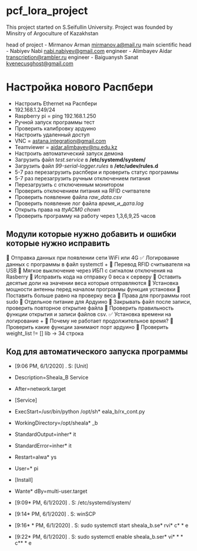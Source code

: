 # pcf_lora_project

This project started on S.Seifullin University.
Project was founded by Minsitry of Argoculture of Kazakhstan

head of project - Mirmanov Arman mirmanov.a@mail.ru
main scientific head - Nabiyev Nabi nabi.nabiyev@gmail.com
engineer - Alimbayev Aidar transcription@rambler.ru
engineer - Baiguanysh Sanat kvenecusghost@gmail.com 

Настройка нового Распбери 
============================

* Настроить Ethernet на Распбери 
* 192.168.1.249/24 
* Raspberry pi = ping 192.168.1.250 
* Ручной запуск программы тест
* Проверить калибровку ардуино
* Настроить удаленный доступ
* VNC = astana.integration@gmail.com
* Teamviewer = aidar.alimbayev@nu.edu.kz
* Настроить автоматический запуск демона
* Загрузить файл *test.service* в __/etc/systemd/system/__
* Загрузить файл *99-serial-logger.rules* в __/etc/udev/rules.d__
* 5-7 раз перезагрузить распбери и проверить статус программы
* 5-7 раз перезагрузить ручным отключением питания
* Перезагрузить с отключенным монитором
* Проверить отключением питания на RFID считвателе
* Проверить появление файла *raw_data.csv*
* Проверить появление лог файла *время_и_дата.log*
* Открыть права на *ttyACM0 chown*
* Проверить программу на работу через 1,3,6,9,25 часов

Модули которые нужно добавить и ошибки которые нужно исправить
-----------------------------------------------------------------

:black_square_button: Отправка данных при появлении сети WiFi или 4G
:white_check_mark: Логирование данных с программы в файл systemctl +
:black_square_button: Перевод RFID считывателя на USB 
:black_square_button: Мягкое выключение через ИБП с сигналом отключения на Rasberry
:black_square_button: Исправить кода на отправку 0 веса к серверу 
:black_square_button: Оставить десятые доли на значении веса которые отправляются
:black_square_button: Установка мощности антенны перед началом программы функция установки
:black_square_button: Поставить больше равно на проверку веса
:black_square_button: Права для программы root sudo
:black_square_button: Отдельное питание для Ардуино
:black_square_button: Закрывать файл после записи, проверить повторное открытие файла
:black_square_button: Проверить правильность функции открытия и записи файлов csv. 
:white_check_mark: Установка времени на логирование +
:black_square_button: Почему не работает продолжительное время?
:black_square_button: Проверить какие функции занимают порт ардуино
:black_square_button: Проверить weight_list != [] lib -> 34 строка


Код для автоматического запуска программы
-----------------------------------------
* [9:06 PM, 6/1/2020] . S: [Unit]
* Description=Sheala_B Service
* After=network.target

* [Service]
* ExecStart=/usr/bin/python /opt/sh* eala_b/rx_cont.py
* WorkingDirectory=/opt/sheala* _b
* StandardOutput=inher* it
* StandardError=inher* it
* Restart=alwa* ys
* User=* pi

* [Install]
* Wante* dBy=multi-user.target
* [9:09*  PM, 6/1/2020] . S: /etc/systemd/system/
* [9:14*  PM, 6/1/2020] . S: winSCP
* [9:16* *  PM, 6/1/2020] . S: sudo systemctl start sheala_b.se* rvi* c* * e
* [9:22*  PM, 6/1/2020] . S: sudo systemctl enable sheala_b.ser* vi* * * c**  * e
